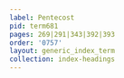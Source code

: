 ```yaml
---
label: Pentecost
pid: term681
pages: 269|291|343|392|393
order: '0757'
layout: generic_index_term
collection: index-headings
---
```

